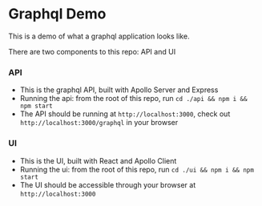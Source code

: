 # Graphql Demo

This is a demo of what a graphql application looks like. 

There are two components to this repo: API and UI

### API
- This is the graphql API, built with Apollo Server and Express
- Running the api: from the root of this repo, run `cd ./api && npm i && npm start`
- The API should be running at `http://localhost:3000`, check out `http://localhost:3000/graphql` in your browser

### UI
- This is the UI, built with React and Apollo Client
- Running the ui: from the root of this repo, run `cd ./ui && npm i && npm start`
- The UI should be accessible through your browser at `http://localhost:3000`
